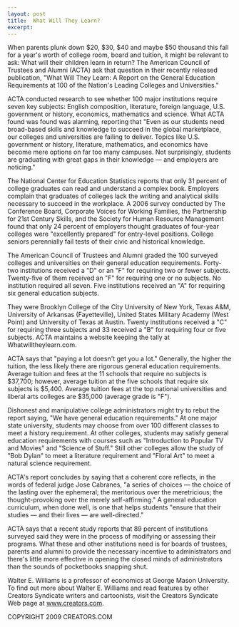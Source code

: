 ```yaml
---
layout: post
title:  What Will They Learn?
excerpt:
---
```


When parents plunk down $20, $30, $40 and maybe $50 thousand this fall for a year's worth of college room, board and tuition, it might be relevant to ask: What will their children learn in return? The American Council of Trustees and Alumni (ACTA) ask that question in their recently released publication, "What Will They Learn: A Report on the General Education Requirements at 100 of the Nation's Leading Colleges and Universities."

ACTA conducted research to see whether 100 major institutions require seven key subjects: English composition, literature, foreign language, U.S. government or history, economics, mathematics and science. What ACTA found was found was alarming, reporting that "Even as our students need broad-based skills and knowledge to succeed in the global marketplace, our colleges and universities are failing to deliver. Topics like U.S. government or history, literature, mathematics, and economics have become mere options on far too many campuses. Not surprisingly, students are graduating with great gaps in their knowledge — and employers are noticing."

The National Center for Education Statistics reports that only 31 percent of college graduates can read and understand a complex book. Employers complain that graduates of colleges lack the writing and analytical skills necessary to succeed in the workplace. A 2006 survey conducted by The Conference Board, Corporate Voices for Working Families, the Partnership for 21st Century Skills, and the Society for Human Resource Management found that only 24 percent of employers thought graduates of four-year colleges were "excellently prepared" for entry-level positions. College seniors perennially fail tests of their civic and historical knowledge.

The American Council of Trustees and Alumni graded the 100 surveyed colleges and universities on their general education requirements. Forty-two institutions received a "D" or an "F" for requiring two or fewer subjects. Twenty-five of them received an "F" for requiring one or no subjects. No institution required all seven. Five institutions received an "A" for requiring six general education subjects.

 They were Brooklyn College of the City University of New York, Texas A&M, University of Arkansas (Fayetteville), United States Military Academy (West Point) and University of Texas at Austin. Twenty institutions received a "C" for requiring three subjects and 33 received a "B" for requiring four or five subjects. ACTA maintains a website keeping the tally at Whatwilltheylearn.com.

ACTA says that "paying a lot doesn't get you a lot." Generally, the higher the tuition, the less likely there are rigorous general education requirements. Average tuition and fees at the 11 schools that require no subjects is $37,700; however, average tuition at the five schools that require six subjects is $5,400. Average tuition fees at the top national universities and liberal arts colleges are $35,000 (average grade is "F").

Dishonest and manipulative college administrators might try to rebut the report saying, "We have general education requirements." At one major state university, students may choose from over 100 different classes to meet a history requirement. At other colleges, students may satisfy general education requirements with courses such as "Introduction to Popular TV and Movies" and "Science of Stuff." Still other colleges allow the study of "Bob Dylan" to meet a literature requirement and "Floral Art" to meet a natural science requirement.

ACTA's report concludes by saying that a coherent core reflects, in the words of federal judge Jose Cabranes, "a series of choices — the choice of the lasting over the ephemeral; the meritorious over the meretricious; the thought-provoking over the merely self-affirming." A general education curriculum, when done well, is one that helps students "ensure that their studies — and their lives — are well-directed."

ACTA says that a recent study reports that 89 percent of institutions surveyed said they were in the process of modifying or assessing their programs. What these and other institutions need is for boards of trustees, parents and alumni to provide the necessary incentive to administrators and there's little more effective in opening the closed minds of administrators than the sounds of pocketbooks snapping shut.

Walter E. Williams is a professor of economics at George Mason University. To find out more about Walter E. Williams and read features by other Creators Syndicate writers and cartoonists, visit the Creators Syndicate Web page at www.creators.com.

COPYRIGHT 2009 CREATORS.COM
